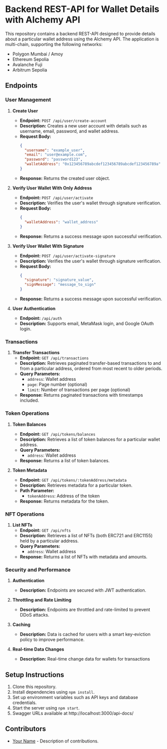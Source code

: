 # Backend REST-API for Wallet Details with Alchemy API

This repository contains a backend REST-API designed to provide details about a particular wallet address using the Alchemy API. The application is multi-chain, supporting the following networks:

- Polygon Mumbai / Amoy
- Ethereum Sepolia
- Avalanche Fuji
- Arbitrum Sepolia

## Endpoints

### User Management

1. **Create User**
   - **Endpoint:** `POST /api/user/create-account`
   - **Description:** Creates a new user account with details such as username, email, password, and wallet address.
   - **Request Body:** 
     ```json
     {
       "username": "example_user",
       "email": "user@example.com",
       "password": "password123",
       "walletAddress": "0x123456789abcdef123456789abcdef123456789a"
     }
     ```
   - **Response:** Returns the created user object.

2. **Verify User Wallet With Only Address**
   - **Endpoint:** `POST /api/user/activate`
   - **Description:** Verifies the user's wallet through signature verification.
   - **Request Body:** 
     ```json
     {
       "walletAddress": "wallet_address"
     }
     ```
   - **Response:** Returns a success message upon successful verification.

3. **Verify User Wallet With Signature**
   - **Endpoint:** `POST /api/user/activate-signature`
   - **Description:** Verifies the user's wallet through signature verification.
   - **Request Body:** 
     ```json
     {
       "signature": "signature_value",
       "signMessage": "message_to_sign"
     }
     ```
   - **Response:** Returns a success message upon successful verification.   

3. **User Authentication**
   - **Endpoint:** `/api/auth`
   - **Description:** Supports email, MetaMask login, and Google OAuth login.

### Transactions

1. **Transfer Transactions**
   - **Endpoint:** `GET /api/transactions`
   - **Description:** Retrieves paginated transfer-based transactions to and from a particular address, ordered from most recent to older periods.
   - **Query Parameters:**
     - `address`: Wallet address
     - `page`: Page number (optional)
     - `limit`: Number of transactions per page (optional)
   - **Response:** Returns paginated transactions with timestamps included.

### Token Operations

1. **Token Balances**
   - **Endpoint:** `GET /api/tokens/balances`
   - **Description:** Retrieves a list of token balances for a particular wallet address.
   - **Query Parameters:**
     - `address`: Wallet address
   - **Response:** Returns a list of token balances.

2. **Token Metadata**
   - **Endpoint:** `GET /api/tokens/:tokenAddress/metadata`
   - **Description:** Retrieves metadata for a particular token.
   - **Path Parameter:**
     - `tokenAddress`: Address of the token
   - **Response:** Returns metadata for the token.

### NFT Operations

1. **List NFTs**
   - **Endpoint:** `GET /api/nfts`
   - **Description:** Retrieves a list of NFTs (both ERC721 and ERC1155) held by a particular address.
   - **Query Parameters:**
     - `address`: Wallet address
   - **Response:** Returns a list of NFTs with metadata and amounts.

### Security and Performance

1. **Authentication**
   - **Description:** Endpoints are secured with JWT authentication.

2. **Throttling and Rate Limiting**
   - **Description:** Endpoints are throttled and rate-limited to prevent DDoS attacks.

3. **Caching**
   - **Description:** Data is cached for users with a smart key-eviction policy to improve performance.

4. **Real-time Data Changes**
   - **Description:** Real-time change data for wallets for transactions

## Setup Instructions

1. Clone this repository.
2. Install dependencies using `npm install`.
3. Set up environment variables such as API keys and database credentials.
4. Start the server using `npm start`.
5. Swagger URLs available at http://localhost:3000/api-docs/

## Contributors

- [Your Name](https://github.com/varghesesanya) - Description of contributions.
